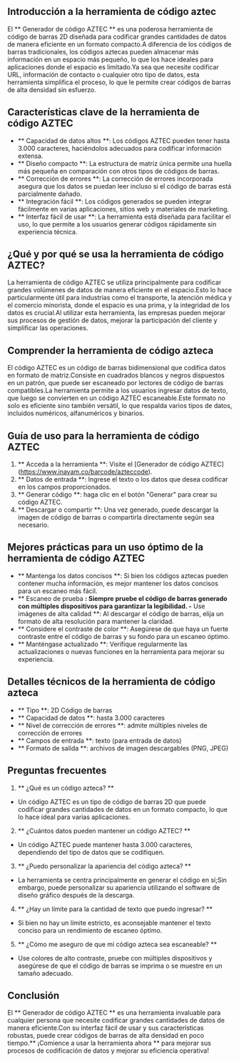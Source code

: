 ## Introducción a la herramienta de código aztec

El ** Generador de código AZTEC ** es una poderosa herramienta de código de barras 2D diseñada para codificar grandes cantidades de datos de manera eficiente en un formato compacto.A diferencia de los códigos de barras tradicionales, los códigos aztecas pueden almacenar más información en un espacio más pequeño, lo que los hace ideales para aplicaciones donde el espacio es limitado.Ya sea que necesite codificar URL, información de contacto o cualquier otro tipo de datos, esta herramienta simplifica el proceso, lo que le permite crear códigos de barras de alta densidad sin esfuerzo.

## Características clave de la herramienta de código AZTEC

- ** Capacidad de datos altos **: Los códigos AZTEC pueden tener hasta 3.000 caracteres, haciéndolos adecuados para codificar información extensa.
- ** Diseño compacto **: La estructura de matriz única permite una huella más pequeña en comparación con otros tipos de códigos de barras.
- ** Corrección de errores **: La corrección de errores incorporada asegura que los datos se puedan leer incluso si el código de barras está parcialmente dañado.
- ** Integración fácil **: Los códigos generados se pueden integrar fácilmente en varias aplicaciones, sitios web y materiales de marketing.
- ** Interfaz fácil de usar **: La herramienta está diseñada para facilitar el uso, lo que permite a los usuarios generar códigos rápidamente sin experiencia técnica.

## ¿Qué y por qué se usa la herramienta de código AZTEC?

La herramienta de código AZTEC se utiliza principalmente para codificar grandes volúmenes de datos de manera eficiente en el espacio.Esto lo hace particularmente útil para industrias como el transporte, la atención médica y el comercio minorista, donde el espacio es una prima, y ​​la integridad de los datos es crucial.Al utilizar esta herramienta, las empresas pueden mejorar sus procesos de gestión de datos, mejorar la participación del cliente y simplificar las operaciones.

## Comprender la herramienta de código azteca

El código AZTEC es un código de barras bidimensional que codifica datos en formato de matriz.Consiste en cuadrados blancos y negros dispuestos en un patrón, que puede ser escaneado por lectores de código de barras compatibles.La herramienta permite a los usuarios ingresar datos de texto, que luego se convierten en un código AZTEC escaneable.Este formato no solo es eficiente sino también versátil, lo que respalda varios tipos de datos, incluidos numéricos, alfanuméricos y binarios.

## Guía de uso para la herramienta de código AZTEC

1. ** Acceda a la herramienta **: Visite el [Generador de código AZTEC] (https://www.inayam.co/barcode/azteccode).
2. ** Datos de entrada **: Ingrese el texto o los datos que desea codificar en los campos proporcionados.
3. ** Generar código **: haga clic en el botón "Generar" para crear su código AZTEC.
4. ** Descargar o compartir **: Una vez generado, puede descargar la imagen de código de barras o compartirla directamente según sea necesario.

## Mejores prácticas para un uso óptimo de la herramienta de código AZTEC

- ** Mantenga los datos concisos **: Si bien los códigos aztecas pueden contener mucha información, es mejor mantener los datos concisos para un escaneo más fácil.
- ** Escaneo de prueba **: Siempre pruebe el código de barras generado con múltiples dispositivos para garantizar la legibilidad.
-** Use imágenes de alta calidad **: Al descargar el código de barras, elija un formato de alta resolución para mantener la claridad.
- ** Considere el contraste de color **: Asegúrese de que haya un fuerte contraste entre el código de barras y su fondo para un escaneo óptimo.
- ** Manténgase actualizado **: Verifique regularmente las actualizaciones o nuevas funciones en la herramienta para mejorar su experiencia.

## Detalles técnicos de la herramienta de código azteca

- ** Tipo **: 2D Código de barras
- ** Capacidad de datos **: hasta 3.000 caracteres
- ** Nivel de corrección de errores **: admite múltiples niveles de corrección de errores
- ** Campos de entrada **: texto (para entrada de datos)
- ** Formato de salida **: archivos de imagen descargables (PNG, JPEG)

## Preguntas frecuentes

1. ** ¿Qué es un código azteca? **
- Un código AZTEC es un tipo de código de barras 2D que puede codificar grandes cantidades de datos en un formato compacto, lo que lo hace ideal para varias aplicaciones.

2. ** ¿Cuántos datos pueden mantener un código AZTEC? **
- Un código AZTEC puede mantener hasta 3.000 caracteres, dependiendo del tipo de datos que se codifiquen.

3. ** ¿Puedo personalizar la apariencia del código azteca? **
- La herramienta se centra principalmente en generar el código en sí;Sin embargo, puede personalizar su apariencia utilizando el software de diseño gráfico después de la descarga.

4. ** ¿Hay un límite para la cantidad de texto que puedo ingresar? **
- Si bien no hay un límite estricto, es aconsejable mantener el texto conciso para un rendimiento de escaneo óptimo.

5. ** ¿Cómo me aseguro de que mi código azteca sea escaneable? **
- Use colores de alto contraste, pruebe con múltiples dispositivos y asegúrese de que el código de barras se imprima o se muestre en un tamaño adecuado.

## Conclusión

El ** Generador de código AZTEC ** es una herramienta invaluable para cualquier persona que necesite codificar grandes cantidades de datos de manera eficiente.Con su interfaz fácil de usar y sus características robustas, puede crear códigos de barras de alta densidad en poco tiempo.** ¡Comience a usar la herramienta ahora ** para mejorar sus procesos de codificación de datos y mejorar su eficiencia operativa!